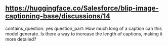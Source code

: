 ## https://huggingface.co/Salesforce/blip-image-captioning-base/discussions/14

contains_question: yes
question_part: How much long of a caption can this model generate. Is there a way to increase the length of captions, making it more detailed?